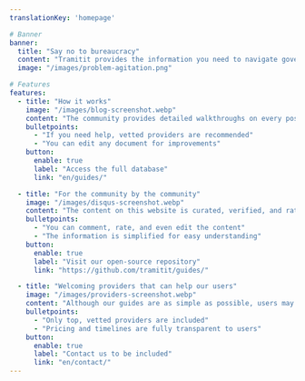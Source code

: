 ```yaml
---
translationKey: 'homepage'

# Banner
banner:
  title: "Say no to bureaucracy"
  content: "Tramitit provides the information you need to navigate governmental procedures quickly. Start by searching for the form you want or navigate our sections at the top."
  image: "/images/problem-agitation.png"

# Features
features:
  - title: "How it works"
    image: "/images/blog-screenshot.webp"
    content: "The community provides detailed walkthroughs on every possible bureaucratic process you might go through."
    bulletpoints:
      - "If you need help, vetted providers are recommended"
      - "You can edit any document for improvements"
    button:
      enable: true
      label: "Access the full database"
      link: "en/guides/"

  - title: "For the community by the community"
    image: "/images/disqus-screenshot.webp"
    content: "The content on this website is curated, verified, and rated by the community."
    bulletpoints:
      - "You can comment, rate, and even edit the content"
      - "The information is simplified for easy understanding"
    button:
      enable: true
      label: "Visit our open-source repository"
      link: "https://github.com/tramitit/guides/"

  - title: "Welcoming providers that can help our users"
    image: "/images/providers-screenshot.webp"
    content: "Although our guides are as simple as possible, users may still prefer to delegate tasks to a curated provider."
    bulletpoints:
      - "Only top, vetted providers are included"
      - "Pricing and timelines are fully transparent to users"
    button:
      enable: true
      label: "Contact us to be included"
      link: "en/contact/"
---
```

